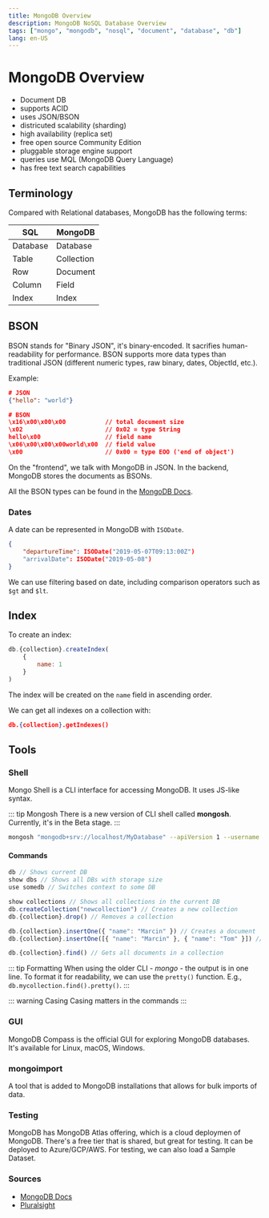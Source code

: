 ```yaml
---
title: MongoDB Overview
description: MongoDB NoSQL Database Overview
tags: ["mongo", "mongodb", "nosql", "document", "database", "db"]
lang: en-US
---
```


# MongoDB Overview

- Document DB
- supports ACID
- uses JSON/BSON
- districuted scalability (sharding)
- high availability (replica set)
- free open source Community Edition
- pluggable storage engine support
- queries use MQL (MongoDB Query Language)
- has free text search capabilities

## Terminology

Compared with Relational databases, MongoDB has the following terms:

|SQL|MongoDB|
|-|-|
|Database|Database|
|Table|Collection|
|Row|Document|
|Column|Field|
|Index|Index|

## BSON

BSON stands for "Binary JSON", it's binary-encoded. It sacrifies
human-readability for performance. BSON supports more data types than
traditional JSON (different numeric types, raw binary, dates, ObjectId, etc.). 

Example:

```json
# JSON
{"hello": "world"}

# BSON
\x16\x00\x00\x00           // total document size
\x02                       // 0x02 = type String
hello\x00                  // field name
\x06\x00\x00\x00world\x00  // field value
\x00                       // 0x00 = type EOO ('end of object')
```

On the "frontend", we talk with MongoDB in JSON. In the backend, MongoDB stores
the documents as BSONs.

All the BSON types can be found in the [MongoDB
Docs](https://www.mongodb.com/docs/manual/reference/bson-types/).

### Dates

A date can be represented in MongoDB with `ISODate`.

```json
{
    "departureTime": ISODate("2019-05-07T09:13:00Z")
    "arrivalDate": ISODate("2019-05-08")
}
```

We can use filtering based on date, including comparison operators such as
`$gt` and `$lt`.

## Index

To create an index:

```js
db.{collection}.createIndex(
    {
        name: 1
    }
)
```

The index will be created on the `name` field in ascending order.

We can get all indexes on a collection with:

```json
db.{collection}.getIndexes()
```

## Tools

### Shell

Mongo Shell is a CLI interface for accessing MongoDB. It uses JS-like syntax.

::: tip Mongosh
There is a new version of CLI shell called **mongosh**. Currently, it's in the
Beta stage.
:::

```sh
mongosh "mongodb+srv://localhost/MyDatabase" --apiVersion 1 --username "myuser" --password "mypass"
```

#### Commands

```js
db // Shows current DB
show dbs // Shows all DBs with storage size
use somedb // Switches context to some DB

show collections // Shows all collections in the current DB
db.createCollection("newcollection") // Creates a new collection
db.{collection}.drop() // Removes a collection

db.{collection}.insertOne({ "name": "Marcin" }) // Creates a document
db.{collection}.insertOne([{ "name": "Marcin" }, { "name": "Tom" }]) // Creates documents

db.{collection}.find() // Gets all documents in a collection

```

::: tip Formatting
When using the older CLI - *mongo* - the output is in one line. To format it for
readability, we can use the `pretty()` function. E.g.,
`db.mycollection.find().pretty()`.
:::

::: warning Casing
Casing matters in the commands
:::

### GUI

MongoDB Compass is the official GUI for exploring MongoDB databases. It's
available for Linux, macOS, Windows.

### mongoimport

A tool that is added to MongoDB installations that allows for bulk imports of
data.

### Testing

MongoDB has MongoDB Atlas offering, which is a cloud deploymen of MongoDB.
There's a free tier that is shared, but great for testing. It can be deployed to
Azure/GCP/AWS. For testing, we can also load a Sample Dataset.

### Sources

- [MongoDB Docs](https://www.mongodb.com/docs/)
- [Pluralsight](https://app.pluralsight.com/paths/skill/querying-and-modifying-data-in-mongodb)
